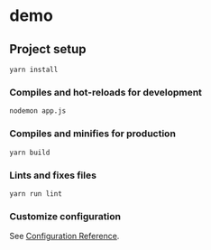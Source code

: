 # demo

## Project setup
```
yarn install
```

### Compiles and hot-reloads for development
```
nodemon app.js
```

### Compiles and minifies for production
```
yarn build
```

### Lints and fixes files
```
yarn run lint
```

### Customize configuration
See [Configuration Reference](https://cli.vuejs.org/config/).
